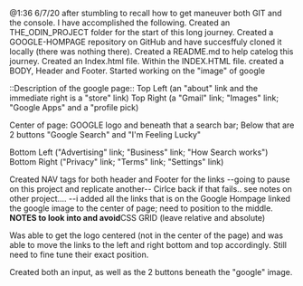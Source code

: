 @1:36 6/7/20 after stumbling to recall how to get maneuver both GIT and the console. I have accomplished the following.
Created an THE_ODIN_PROJECT folder for the start of this long journey.
Created a GOOGLE-HOMPAGE repository on GitHub and have succesffuly cloned it locally (there was nothing there).
Created a README.md to help catelog this journey.
Created an Index.html file.
Within the INDEX.HTML file. created a BODY, Header and Footer.
Started working on the "image" of google

::Description of the google page::
Top Left (an "about" link and the immediate right is a "store" link)
Top Right (a "Gmail" link; "Images" link; "Google Apps" and a "profile pick)

Center of page: GOOGLE logo and beneath that a search bar; Below that are 2 buttons "Google Search" and "I'm Feeling Lucky"

Bottom Left ("Advertising" link; "Business" link; "How Search works")
Bottom Right ("Privacy" link; "Terms" link; "Settings" link)

Created NAV tags for both header and Footer for the links
--going to pause on this project and replicate another-- Cirlce back if that fails.. 
see notes on other project....
--i added all the links that is on the Google Hompage
linked the google image to the center of page; need to position to the middle.
**NOTES to look into and avoid**CSS GRID (leave relative and absolute) 

Was able to get the logo centered (not in the center of the page) and was able to move the links to the left and right bottom and top accordingly. Still need to fine tune their exact position.

Created both an input, as well as the 2 buttons beneath the "google" image.